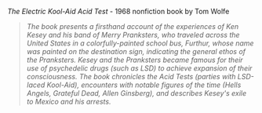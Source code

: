 ---
---
_The Electric Kool-Aid Acid Test_ - 1968 nonfiction book by Tom Wolfe
>
>*The book presents a firsthand account of the experiences of Ken Kesey and his band of Merry Pranksters, who traveled across the United States in a colorfully-painted school bus, Furthur, whose name was painted on the destination sign, indicating the general ethos of the Pranksters. Kesey and the Pranksters became famous for their use of psychedelic drugs (such as LSD) to achieve expansion of their consciousness. The book chronicles the Acid Tests (parties with LSD-laced Kool-Aid), encounters with notable figures of the time (Hells Angels, Grateful Dead, Allen Ginsberg), and describes Kesey's exile to Mexico and his arrests.* 
